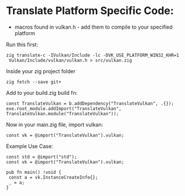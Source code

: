 # Translate Platform Specific Code:
- macros found in vulkan.h - add them to compile to your specified platform

Run this first:
```zig
zig translate-c -IVulkan/Include -lc -DVK_USE_PLATFORM_WIN32_KHR=1
 Vulkan/Include/vulkan/vulkan.h > src/vulkan.zig
```

Inside your zig project folder
```
zig fetch --save git+
```

Add to your build.zig build fn:
```zig
const TranslateVulkan = b.addDependency("TranslateVulkan", .{});
exe.root_module.addImport("TranslateVulkan", TranslateVulkan.module("TranslateVulkan"));
```

Now in your main.zig file, import vulkan:
```zig
const vk = @import("TranslateVulkan").vulkan;
```

Example Use Case:
```zig
const std = @import("std");
const vk = @import("TranslateVulkan").vulkan;

pub fn main() !void {
 const a = vk.InstanceCreateInfo{};
 _ = a;
}
```
